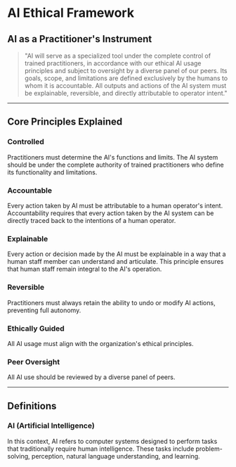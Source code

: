 # AI Ethical Framework

## AI as a Practitioner's Instrument

> "AI will serve as a specialized tool under the complete control of trained practitioners, in accordance with our ethical AI usage principles and subject to oversight by a diverse panel of our peers. Its goals, scope, and limitations are defined exclusively by the humans to whom it is accountable. All outputs and actions of the AI system must be explainable, reversible, and directly attributable to operator intent."

---

## Core Principles Explained

### Controlled
Practitioners must determine the AI's functions and limits. The AI system should be under the complete authority of trained practitioners who define its functionality and limitations.

### Accountable
Every action taken by AI must be attributable to a human operator's intent. Accountability requires that every action taken by the AI system can be directly traced back to the intentions of a human operator.

### Explainable
Every action or decision made by the AI must be explainable in a way that a human staff member can understand and articulate. This principle ensures that human staff remain integral to the AI's operation.

### Reversible
Practitioners must always retain the ability to undo or modify AI actions, preventing full autonomy.

### Ethically Guided
All AI usage must align with the organization's ethical principles.

### Peer Oversight
All AI use should be reviewed by a diverse panel of peers.

---

## Definitions

### AI (Artificial Intelligence)
In this context, AI refers to computer systems designed to perform tasks that traditionally require human intelligence. These tasks include problem-solving, perception, natural language understanding, and learning.
